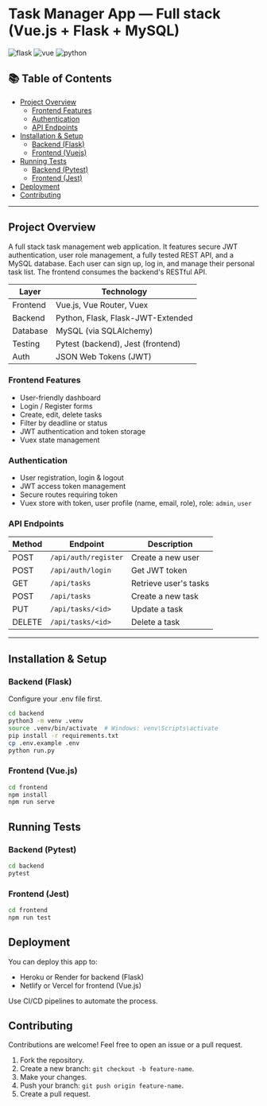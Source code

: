 # Task Manager App — Full stack (Vue.js + Flask + MySQL)

![flask](https://img.shields.io/badge/flask-black?style=flat&logo=flask)
![vue](https://img.shields.io/badge/Vue-black?style=flat&logo=vue.js)
![python](https://img.shields.io/badge/python-black?style=flat&logo=python)


## 📚 Table of Contents

- [Project Overview](#project-overview)
  - [Frontend Features](#frontend-features)
  - [Authentication](#authentication)
  - [API Endpoints](#api-endpoints)
- [Installation & Setup](#installation--setup)
  - [Backend (Flask)](#backend-flask)
  - [Frontend (Vuejs)](#frontend-vuejs)
- [Running Tests](#running-tests)
  - [Backend (Pytest)](#backend-pytest)
  - [Frontend (Jest)](#frontend-jest) 
- [Deployment](#deployment)
- [Contributing](#contributing)

---

## Project Overview

A full stack task management web application. It features secure JWT authentication, user role management, a fully tested REST API, and a MySQL database.
Each user can sign up, log in, and manage their personal task list. The frontend consumes the backend's RESTful API.

| Layer        | Technology                |
|--------------|----------------------------|
| Frontend     | Vue.js, Vue Router, Vuex  |
| Backend      | Python, Flask, Flask-JWT-Extended |
| Database     | MySQL (via SQLAlchemy)    |
| Testing      | Pytest (backend), Jest (frontend) |
| Auth         | JSON Web Tokens (JWT)     |

### Frontend Features

- User-friendly dashboard
- Login / Register forms
- Create, edit, delete tasks
- Filter by deadline or status
- JWT authentication and token storage
- Vuex state management

### Authentication

- User registration, login & logout
- JWT access token management
- Secure routes requiring token
- Vuex store with token, user profile (name, email, role), role: `admin`, `user`

### API Endpoints

| Method | Endpoint             | Description              |
|--------|----------------------|--------------------------|
| POST   | `/api/auth/register` | Create a new user        |
| POST   | `/api/auth/login`    | Get JWT token            |
| GET    | `/api/tasks`         | Retrieve user's tasks    |
| POST   | `/api/tasks`         | Create a new task        |
| PUT    | `/api/tasks/<id>`    | Update a task            |
| DELETE | `/api/tasks/<id>`    | Delete a task            |

---

## Installation & Setup
### Backend (Flask)

Configure your .env file first.


```bash
cd backend
python3 -m venv .venv
source .venv/bin/activate  # Windows: venv\Scripts\activate
pip install -r requirements.txt
cp .env.example .env
python run.py
```

### Frontend (Vue.js)

```bash
cd frontend
npm install
npm run serve
```

## Running Tests
### Backend (Pytest)
```bash
cd backend
pytest
```

### Frontend (Jest)

```bash
cd frontend
npm run test
```

## Deployment
You can deploy this app to:

- Heroku or Render for backend (Flask)
- Netlify or Vercel for frontend (Vue.js)

Use CI/CD pipelines to automate the process.

## Contributing
Contributions are welcome! Feel free to open an issue or a pull request.

1. Fork the repository.
2. Create a new branch: `git checkout -b feature-name`.
3. Make your changes.
4. Push your branch: `git push origin feature-name`.
5. Create a pull request.